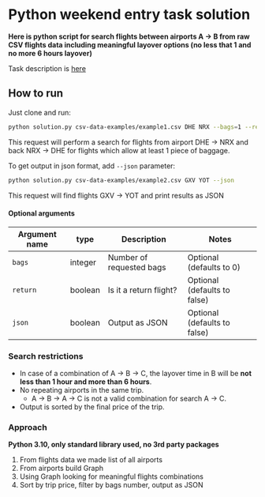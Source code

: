 # Python weekend entry task solution

**Here is python script for search flights between airports A -> B from raw CSV flights data including meaningful layover options (no less that 1 and no more 6 hours layover)**

Task description is [here](https://github.com/kiwicom/python-weekend-entry-task)

## How to run

Just clone and run:

```bash
python solution.py csv-data-examples/example1.csv DHE NRX --bags=1 --return
```
This request will perform a search for flights from airport DHE -> NRX and back NRX -> DHE for flights which allow at least 1 piece of baggage.

To get output in json format, add `--json` parameter:

```bash
python solution.py csv-data-examples/example2.csv GXV YOT --json
```
This request will find flights GXV -> YOT and print results as JSON

#### Optional arguments

| Argument name | type    | Description              | Notes                        |
|---------------|---------|--------------------------|------------------------------|
| `bags`        | integer | Number of requested bags | Optional (defaults to 0)     |
| `return`      | boolean | Is it a return flight?   | Optional (defaults to false) |
| `json`        | boolean | Output as JSON           | Optional (defaults to false) |

### Search restrictions
- In case of a combination of A -> B -> C, the layover time in B will be **not less than 1 hour and more than 6 hours**.
- No repeating airports in the same trip.
    - A -> B -> A -> C is not a valid combination for search A -> C.
- Output is sorted by the final price of the trip.

### Approach

**Python 3.10, only standard library used, no 3rd party packages**

1. From flights data we made list of all airports
2. From airports build Graph
3. Using Graph looking for meaningful flights combinations
4. Sort by trip price, filter by bags number, output as JSON